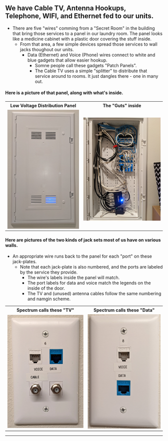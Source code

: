 ## We have Cable TV, Antenna Hookups, Telephone, WIFI, and Ethernet fed to our units.
-  There are five "wires" comming from a "Secret Room" in the building that bring those services to a panel in our laundry room.  The panel looks like a medicine cabinet with a plastic door covering the stuff inside.  
   -  From that area, a few simple devices spread those services to wall jacks thoughout our units.
      -  Data (Ethernet) and Voice (Phone) wires connect to white and blue gadgets that allow easier hookup.
         -  Somne people call these gadgets "Patch Panels".
         -  The Cable TV uses a simple "splitter" to distribute that service around to rooms.  It just dangles there - one in many out.   	   
#### Here is a picture of that panel, along with what's inside.
<table>
	<tr>
		<th>Low Voltage Distribution Panel</th>
		<th>The "Guts" inside</th>
	</tr>	
	<tr> 
		<td>
			<img src="./Panel-2.jpg">
		</td>
		<td>
			<img src="./Panel-1.jpg">
		</td>
	</tr>
</table>
		
#### Here are pictures of the two kinds of jack sets most of us have on various walls.	 
-  An appropriate wire runs back to the panel for each "port" on these jack-plates.
   -  Note that each jack-plate is also numbered, and the ports are labeled by the service they provide.
      -  The wire's labels inside the panel will match.
      -  The port labels for data and voice match the legends on the inside of the door.
      -  The TV and (unused) antenna cables follow the same numbering and namgin scheme.
<table>
	<tr>
		<th>Spectrum calls these "TV"</th>
		<th>Spectrum calls these "Data"</th>
	</tr>	
	<tr> 
		<td>
			<img src="./TV-Jacks.jpg">
		</td>
		<td>
			<img src="./Data-Jacks.jpg">
		</td>
	</tr>
</table>
	 
   
   * * *

